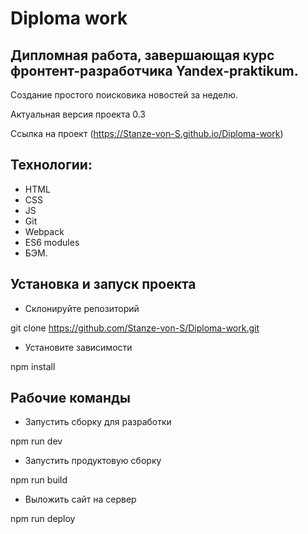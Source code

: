 # Diploma work
## Дипломная работа, завершающая курс фронтент-разработчика Yandex-praktikum.

Создание простого поисковика новостей за неделю.

Актуальная версия проекта 0.3

Ссылка на проект (https://Stanze-von-S.github.io/Diploma-work)

## Технологии: 
* HTML 
* CSS 
* JS 
* Git
* Webpack
* ES6 modules
* БЭМ.

## Установка и запуск проекта
* Склонируйте репозиторий

git clone https://github.com/Stanze-von-S/Diploma-work.git
* Установите зависимости

npm install
## Рабочие команды

* Запустить сборку для разработки

npm run dev
* Запустить продуктовую сборку

npm run build
* Выложить сайт на сервер

npm run deploy